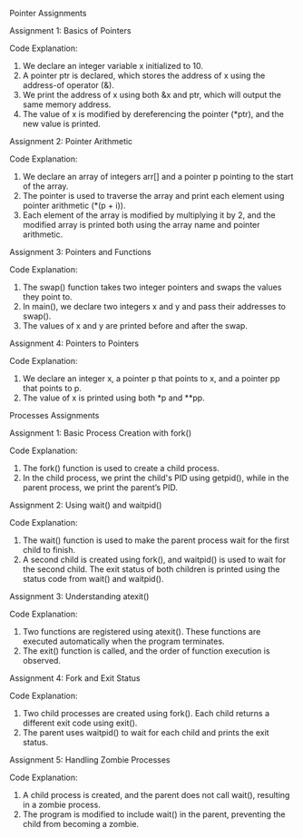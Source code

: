 Pointer Assignments

Assignment 1: Basics of Pointers

Code Explanation:
1. We declare an integer variable x initialized to 10.
2. A pointer ptr is declared, which stores the address of x using the address-of operator (&).
3. We print the address of x using both &x and ptr, which will output the same memory address.
4. The value of x is modified by dereferencing the pointer (*ptr), and the new value is printed.

Assignment 2: Pointer Arithmetic

Code Explanation:
1. We declare an array of integers arr[] and a pointer p pointing to the start of the array.
2. The pointer is used to traverse the array and print each element using pointer arithmetic (*(p + i)).
3. Each element of the array is modified by multiplying it by 2, and the modified array is printed both using the array name and pointer arithmetic.

Assignment 3: Pointers and Functions

Code Explanation:
1. The swap() function takes two integer pointers and swaps the values they point to.
2. In main(), we declare two integers x and y and pass their addresses to swap().
3. The values of x and y are printed before and after the swap.

Assignment 4: Pointers to Pointers

Code Explanation:
1. We declare an integer x, a pointer p that points to x, and a pointer pp that points to p.
2. The value of x is printed using both *p and **pp.

Processes Assignments

Assignment 1: Basic Process Creation with fork()

Code Explanation:
1. The fork() function is used to create a child process.
2. In the child process, we print the child's PID using getpid(), while in the parent process, we print the parent’s PID.

Assignment 2: Using wait() and waitpid()

Code Explanation:
1. The wait() function is used to make the parent process wait for the first child to finish.
2. A second child is created using fork(), and waitpid() is used to wait for the second child. The exit status of both children is printed using the status code from wait() and waitpid().

Assignment 3: Understanding atexit()

Code Explanation:
1. Two functions are registered using atexit(). These functions are executed automatically when the program terminates.
2. The exit() function is called, and the order of function execution is observed.

Assignment 4: Fork and Exit Status

Code Explanation:
1. Two child processes are created using fork(). Each child returns a different exit code using exit().
2. The parent uses waitpid() to wait for each child and prints the exit status.

Assignment 5: Handling Zombie Processes

Code Explanation:
1. A child process is created, and the parent does not call wait(), resulting in a zombie process.
2. The program is modified to include wait() in the parent, preventing the child from becoming a zombie.
